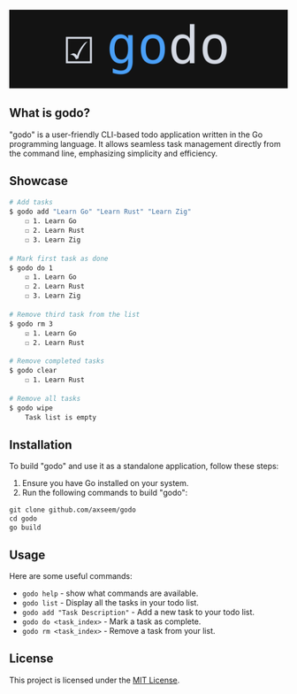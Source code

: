 ![logo](./assets/logo.png)

## What is godo?

"godo" is a user-friendly CLI-based todo application written in the Go programming language. It allows seamless task management directly from the command line, emphasizing simplicity and efficiency.

## Showcase

```sh
# Add tasks
$ godo add "Learn Go" "Learn Rust" "Learn Zig"
    ☐ 1. Learn Go
    ☐ 2. Learn Rust
    ☐ 3. Learn Zig

# Mark first task as done
$ godo do 1
    ☑ 1. Learn Go
    ☐ 2. Learn Rust
    ☐ 3. Learn Zig

# Remove third task from the list
$ godo rm 3
    ☑ 1. Learn Go
    ☐ 2. Learn Rust

# Remove completed tasks
$ godo clear
    ☐ 1. Learn Rust

# Remove all tasks
$ godo wipe
    Task list is empty
```

## Installation

To build "godo" and use it as a standalone application, follow these steps:

1. Ensure you have Go installed on your system.
2. Run the following commands to build "godo":
```
git clone github.com/axseem/godo
cd godo
go build
```

## Usage

Here are some useful commands:

- `godo help` - show what commands are available.
- `godo list` - Display all the tasks in your todo list.
- `godo add "Task Description"` - Add a new task to your todo list.
- `godo do <task_index>` - Mark a task as complete.
- `godo rm <task_index>` - Remove a task from your list.

## License

This project is licensed under the [MIT License](LICENSE.md).